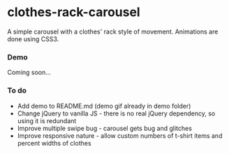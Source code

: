 # clothes-rack-carousel
A simple carousel with a clothes' rack style of movement. Animations are done using CSS3.

### Demo
Coming soon...

### To do
* Add demo to README.md (demo gif already in demo folder)
* Change jQuery to vanilla JS - there is no real jQuery dependency, so using it is redundant
* Improve multiple swipe bug - carousel gets bug and glitches
* Improve responsive nature - allow custom numbers of t-shirt items and percent widths of clothes
